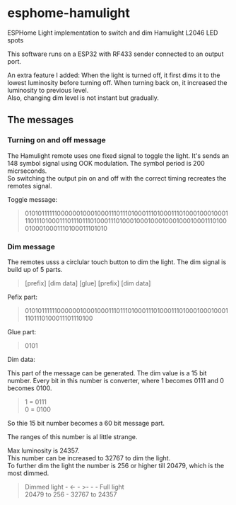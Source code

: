 # esphome-hamulight
ESPHome Light implementation to switch and dim Hamulight L2046 LED spots

This software runs on a ESP32 with RF433 sender connected to an output port.

An extra feature I added: When the light is turned off, it first dims it to the lowest luminosity before turning off.
When turning back on, it increased the luminosity to previous level.  
Also, changing dim level is not instant but gradually.

## The messages

### Turning on and off message

The Hamulight remote uses one fixed signal to toggle the light. It's sends an 148 symbol
signal using OOK modulation. The symbol period is 200 micrseconds.  
So switching the output pin on and off with the correct timing recreates the remotes signal.

Toggle message:
> 01010111111000000100010001110111010001110100011101000100010001110111010001110111011101000111010001000100010001000100011101000100010001110100011101010

### Dim message

The remotes usss a circlular touch button to dim the light.
The dim signal is build up of 5 parts.

> [prefix] [dim data] [glue] [prefix] [dim data]


Pefix part:

> 010101111110000001000100011101110100011101000111010001000100011101110100011101110100

Glue part:

> 0101

Dim data:

This part of the message can be generated.
The dim value is a 15 bit number. Every bit in this number is converter, where 1 becomes 0111 and 0 becomes 0100.

> 1 = 0111  
> 0 = 0100

So thie 15 bit number becomes a 60 bit message part.

The ranges of this number is al little strange.

Max luminosity is 24357.  
This number can be increased to 32767 to dim the light.  
To further dim the light the number is 256 or higher till 20479, which is the most dimmed.

> Dimmed light - <- - >- - - Full light  
> 20479  to  256  -  32767  to  24357


